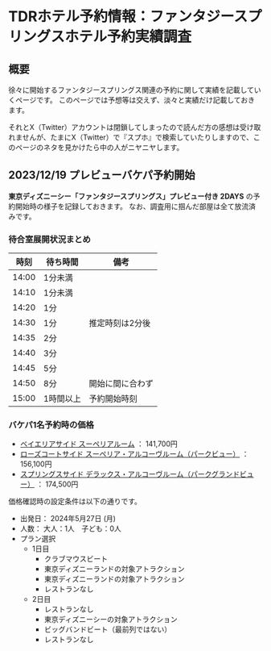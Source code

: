 # TDRホテル予約情報：ファンタジースプリングスホテル予約実績調査

## 概要

徐々に開始するファンタジースプリングス関連の予約に関して実績を記載していくページです。
このページでは予想等は交えず、淡々と実績だけ記載しておきます。

それとX（Twitter）アカウントは閉鎖してしまったので読んだ方の感想は受け取れませんが、たまにX（Twitter）で『スプホ』で検索していたりしますので、このページのネタを見かけたら中の人がニヤニヤします。

## 2023/12/19 プレビューバケパ予約開始

**東京ディズニーシー「ファンタジースプリングス」プレビュー付き 2DAYS** の予約開始時の様子を記録しておきます。
なお、調査用に掴んだ部屋は全て放流済みです。

### 待合室展開状況まとめ

| 時刻 | 待ち時間 | 備考 |
| ------------- | ------------- | ------------- |
| 14:00 | 1分未満 | |
| 14:10 | 1分未満 | |
| 14:20 | 1分 | |
| 14:30 | 1分 | 推定時刻は2分後 |
| 14:35 | 2分 | |
| 14:40 | 3分 | |
| 14:45 | 5分 | |
| 14:50 | 8分 | 開始に間に合わず |
| 15:00 | 1時間以上 | 予約開始時刻 |


### バケパ1名予約時の価格

* [ベイエリアサイド スーペリアルーム](https://www.tokyodisneyresort.jp/hotel/fsh/fcu/room/detail/bayarea_superior/) ： 141,700円
* [ローズコートサイド スーペリア・アルコーヴルーム（パークビュー）](https://www.tokyodisneyresort.jp/hotel/fsh/fcu/room/detail/rose_superior_cove_park/) ： 156,100円
* [スプリングスサイド デラックス・アルコーヴルーム（パークグランドビュー）](https://www.tokyodisneyresort.jp/hotel/fsh/fcu/room/detail/springs_cove_grand/) ： 174,500円

価格確認時の設定条件は以下の通りです。

* 出発日： 2024年5月27日 (月)
* 人数： 大人：1人　子ども：0人
* プラン選択
    * 1日目
        * クラブマウスビート
        * 東京ディズニーランドの対象アトラクション
        * 東京ディズニーランドの対象アトラクション
        * レストランなし
    * 2日目
        * レストランなし
        * 東京ディズニーシーの対象アトラクション
        * ビッグバンドビート（最前列ではない）
        * レストランなし






